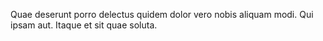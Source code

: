 Quae deserunt porro delectus quidem dolor vero nobis aliquam modi.
Qui ipsam aut.
Itaque et sit quae soluta.